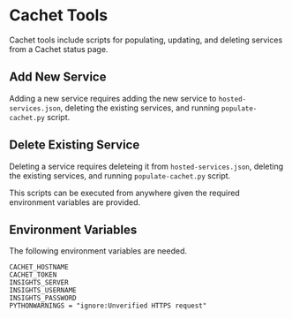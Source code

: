 # Cachet Tools
Cachet tools include scripts for populating, updating, and deleting services from a Cachet status page.

## Add New Service

Adding a new service requires adding the new service to `hosted-services.json`, deleting the existing services, and running `populate-cachet.py` script.

## Delete Existing Service

Deleting a service requires deleteing it from `hosted-services.json`, deleting the existing services, and running `populate-cachet.py` script.

This scripts can be executed from anywhere given the required environment variables are provided.

## Environment Variables

The following environment variables are needed.
```
CACHET_HOSTNAME
CACHET_TOKEN
INSIGHTS_SERVER
INSIGHTS_USERNAME
INSIGHTS_PASSWORD
PYTHONWARNINGS = "ignore:Unverified HTTPS request"
```

